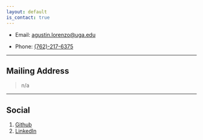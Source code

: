 ```yaml
---
layout: default
is_contact: true
---
```


* Email: [agustin.lorenzo@uga.edu](mailto:agustin.lorenzo@uga.edu)

* Phone: [(762)-217-6375](tel:7622176375)

---

## Mailing Address

> n/a

---

## Social

1. [Github](https://github.com/agustin-lorenzo)
2. [LinkedIn](https://www.linkedin.com/in/agustin-lorenzo-449275250)

